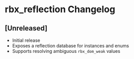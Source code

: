 # rbx_reflection Changelog

## [Unreleased]
* Initial release
* Exposes a reflection database for instances and enums
* Supports resolving ambiguous `rbx_dom_weak` values